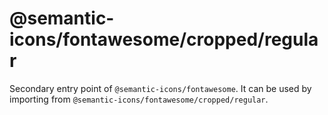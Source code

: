 # @semantic-icons/fontawesome/cropped/regular

Secondary entry point of `@semantic-icons/fontawesome`. It can be used by importing from `@semantic-icons/fontawesome/cropped/regular`.
